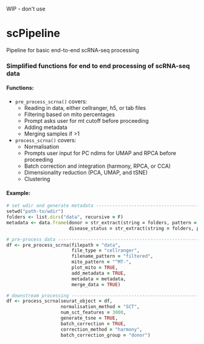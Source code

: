 WIP - don't use

# scPipeline
Pipeline for basic end-to-end scRNA-seq processing

### Simplified functions for end to end processing of scRNA-seq data

#### Functions:

- `pre_process_scrna()` covers: 
  - Reading in data, either cellranger, h5, or tab files
  - Filtering based on mito percentages
  - Prompt asks user for mt cutoff before proceeding
  - Adding metadata
  - Merging samples if >1
- `process_scrna()` covers:
  - Normalisation
  - Prompts user input for PC ndims for UMAP and RPCA before proceeding
  - Batch correction and integration (harmony, RPCA, or CCA)
  - Dimensionality reduction (PCA, UMAP, and tSNE)
  - Clustering

#### Example:

```ruby
# set wdir and generate metadata ------------------------------------------
setwd("path-to/wdir")
folders <- list.dirs("data", recursive = F)
metadata <- data.frame(donor = str_extract(string = folders, pattern = "d[0-9]"),
                       disease_status = str_extract(string = folders, pattern = "healthy|disease"))

# pre-process data --------------------------------------------------------
df <- pre_process_scrna(filepath = "data",
                        file_type = "cellranger",
                        filename_pattern = "filtered",
                        mito_pattern = "^MT-",
                        plot_mito = TRUE,
                        add_metadata = TRUE,
                        metadata = metadata,
                        merge_data = TRUE)

# downstream processing ---------------------------------------------------
df <- process_scrna(seurat_object = df,
                    normalisation_method = "SCT",
                    num_sct_features = 3000,
                    generate_tsne = TRUE,
                    batch_correction = TRUE,
                    correction_method = "harmony",
                    batch_correction_group = "donor")
```

